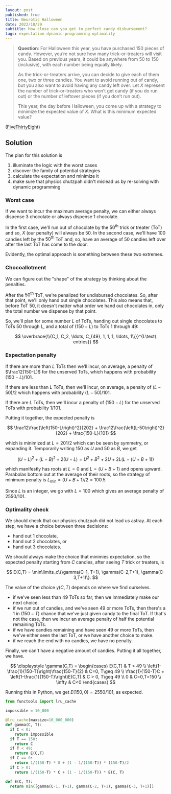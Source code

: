 ```yaml
---
layout: post
published: true
title: Neurotic Halloween
date: 2022/10/29
subtitle: How close can you get to perfect candy disbursement?
tags: expectation dynamic-programming optimality
---
```


>**Question**: For Halloween this year, you have purchased $150$ pieces of candy. However, you’re not sure how many trick-or-treaters will visit you. Based on previous years, it could be anywhere from $50$ to $150$ (inclusive), with each number being equally likely.
>
>As the trick-or-treaters arrive, you can decide to give each of them one, two or three candies. You want to avoid running out of candy, but you also want to avoid having any candy left over. Let $X$ represent the number of trick-or-treaters who won’t get candy (if you do run out) or the number of leftover pieces (if you don’t run out).
>
>This year, the day before Halloween, you come up with a strategy to minimize the expected value of $X.$ What is this minimum expected value?



<!--more-->

([FiveThirtyEight](https://fivethirtyeight.com/features/can-you-hand-out-all-the-candy/))

## Solution

The plan for this solution is

1. illuminate the logic with the worst cases
2. discover the family of potential strategies
3. calculate the expectation and minimize it
4. make sure that physics chutzpah didn't mislead us by re-solving with dynamic programming

### Worst case

If we want to incur the maximum average penalty, we can either always dispense $3$ chocolate or always dispense $1$ chocolate. 

In the first case, we'll run out of chocolate by the $50^\text{th}$ trick or treater (ToT) and so, $X$ (our penalty) will always be $50.$ In the second case, we'll have $100$ candies left by the $50^\text{th}$ ToT and, so, have an average of $50$ candies left over after the last ToT has come to the door. 

Evidently, the optimal approach is something between these two extremes.

<!-- ### Chocolate continuum 

The penalty is symmetric with respect to leftover candy and unserved ToTs, so we should aim to run out of candies precisely at the average number of ToTs, dispensing $150/100 = 1.5$ chocolates each visit until we run out. 

If we plan for e.g. $99$ ToT, then we'll add an average penalty of $1/101$ 

If we aimed slightly beyond $100,$ we'd be 

any candy that's left after the $50^\text{th}$ ToT will contribute to our penalty. 

so we should aim to run out of candy by the $100^\text{th}$ ToT (the average number of ToTs).

On average, there will be $100$ ToTs. So, if we were free to divide the chocolate anyway we like, then we would want to  -->

### Chocoallotment

We can figure out the "shape" of the strategy by thinking about the penalties.

After the $50^\text{th}$ ToT, we're penalized for undisbursed chocolates. So, after that point, we'll only hand out single chocolates. This also means that, before ToT $50,$ it doesn't matter what order we hand out chocolates in, only the total number we dispense by that point.

So, we'll plan for some number $L$ of ToTs, handing out single chocolates to ToTs $50$ through $L,$ and a total of $\left(150-L\right)$ to ToTs $1$ through $49$:

$$
  \overbrace{\\{C_1, C_2, \ldots, C_{49}, 1, 1, 1, \ldots, 1\\}}^{L\text{ entries}}
$$

### Expectation penalty

If there are more than $L$ ToTs then we'll incur, on average, a penalty of $\frac12(150-L)$ for the unserved ToTs, which happens with probability $(150-L)/101.$ 

If there are less than $L$ ToTs, then we'll incur, on average, a penalty of $(L-50)/2$ which happens with probability $(L-50)/101.$

If there are $L$ ToTs, then we'll incur a penalty of $(150 - L)$ for the unserved ToTs with probability $1/101.$

Putting it together, the expected penalty is

$$
  \frac12\frac{\left(150-L\right)^2}{202} + \frac12\frac{\left(L-50\right)^2}{202} + \frac{150-L}{101}
$$

which is minimized at $L=201/2$ which can be seen by symmetry, or expanding it. Temporarily writing $150$ as $U$ and $50$ as $B,$ we get

$$
  (U-L)^2 + (L-B)^2  + 2(U-L) = U^2 + B^2 + 2U + 2L(L- (U + B + 1))
$$

which manifestly has roots at $L=0$ and $L = (U + B + 1)$ and opens upward. Parabolas bottom out at the average of their roots, so the strategy of minimum penalty is $L_\text{min} = (U+B+1)/2 = 100.5$

Since $L$ is an integer, we go with $L=100$ which gives an average penalty of $2550/101.$

### Optimality check

We should check that our physics chutzpah did not lead us astray. At each step, we have a choice between three decisions:

- hand out $1$ chocolate,
- hand out $2$ chocolates, or
- hand out $3$ chocolates.

We should always make the choice that minimies expectation, so the expected penalty starting from $C$ candies, after seeing $T$ trick or treaters, is

$$
  E(C,T) = \min\limits_c\{\gamma(C-1, T+1), \gamma(C-2,T+1), \gamma(C-3,T+1)\}.
$$

The value of the choice $\gamma(C, T)$ depends on where we find ourselves. 

- if we've seen less than $49$ ToTs so far, then we immediately make our next choice. 
- if we run out of candies, and we've seen $49$ or more ToTs, then there's a $1$ in $(150-T)$ chance that we've just given candy to the final ToT. If that's not the case, then we incur an average penalty of half the potential remaining ToTs.
- if we have candies remaining and have seen $49$ or more ToTs, then we've either seen the last ToT, or we have another choice to make.
- if we reach the end with no candies, we have no penalty. 

Finally, we can't have a negative amount of candies. Putting it all together, we have.

$$
  \displaystyle \gamma(C,T) = 
  \begin{cases}
    E(C,T) & T < 49 \\
    \left(1-\frac{1}{150-T}\right)\frac{150-T}{2} & C=0, T\geq 49 \\
    \frac{1}{150-T}C + \left(1-\frac{1}{150-T}\right)E(C,T) & C > 0, T\geq 49 \\
    0 & C=0,T=150 \\
    \infty & C<0
  \end{cases} 
$$

Running this in Python, we get $E(150,0) = 2550/101,$ as expected.

```python
from functools import lru_cache

impossible = 10_000

@lru_cache(maxsize=10_000_000)
def gamma(C, T):
  if C < 0:
    return impossible
  if T == 150:
    return C
  if T < 49:
    return E(C,T)
  if C == 0:
    return 1/(150-T) * 0 + (1 - 1/(150-T)) * (150-T)/2
  if C > 0:
    return 1/(150-T) * C + (1 - 1/(150-T)) * E(C, T)

def E(C, T):
  return min([gamma(C-1, T+1), gamma(C-2, T+1), gamma(C-3, T+1)])
```

<br>
